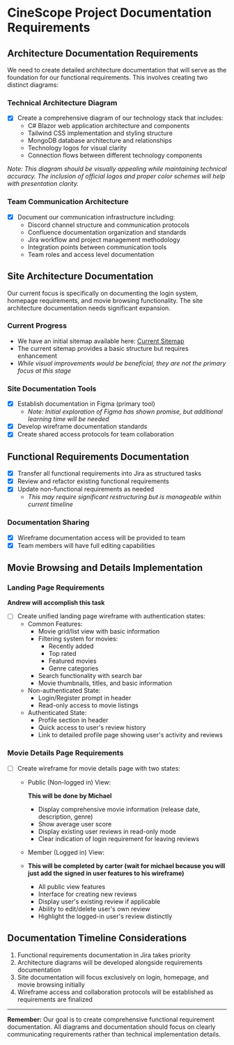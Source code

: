 # CineScope Project Documentation Requirements

## Architecture Documentation Requirements
We need to create detailed architecture documentation that will serve as the foundation for our functional requirements. This involves creating two distinct diagrams:

### Technical Architecture Diagram
- [X] Create a comprehensive diagram of our technology stack that includes:
  - C# Blazor web application architecture and components
  - Tailwind CSS implementation and styling structure
  - MongoDB database architecture and relationships
  - Technology logos for visual clarity
  - Connection flows between different technology components

*Note: This diagram should be visually appealing while maintaining technical accuracy. The inclusion of official logos and proper color schemes will help with presentation clarity.*

### Team Communication Architecture
- [x] Document our communication infrastructure including:
  - Discord channel structure and communication protocols
  - Confluence documentation organization and standards
  - Jira workflow and project management methodology
  - Integration points between communication tools
  - Team roles and access level documentation

## Site Architecture Documentation
Our current focus is specifically on documenting the login system, homepage requirements, and movie browsing functionality. The site architecture documentation needs significant expansion.

### Current Progress
- We have an initial sitemap available here: [Current Sitemap](https://github.com/omniV1/CineScope/blob/main/Documents/sitemap/readme.md)
- The current sitemap provides a basic structure but requires enhancement
- *While visual improvements would be beneficial, they are not the primary focus at this stage*

### Site Documentation Tools
- [x] Establish documentation in Figma (primary tool)
  - *Note: Initial exploration of Figma has shown promise, but additional learning time will be needed*
- [x] Develop wireframe documentation standards
- [x] Create shared access protocols for team collaboration

## Functional Requirements Documentation
- [X] Transfer all functional requirements into Jira as structured tasks
- [x] Review and refactor existing functional requirements
- [x] Update non-functional requirements as needed
  - *This may require significant restructuring but is manageable within current timeline*

### Documentation Sharing
- [x] Wireframe documentation access will be provided to team
- [x] Team members will have full editing capabilities

## Movie Browsing and Details Implementation
### Landing Page Requirements
**Andrew will accomplish this task**
- [ ] Create unified landing page wireframe with authentication states:
  - Common Features:
    - Movie grid/list view with basic information
    - Filtering system for movies:
      - Recently added
      - Top rated
      - Featured movies
      - Genre categories
    - Search functionality with search bar
    - Movie thumbnails, titles, and basic information
  - Non-authenticated State:
    - Login/Register prompt in header
    - Read-only access to movie listings
  - Authenticated State:
    - Profile section in header
    - Quick access to user's review history
    - Link to detailed profile page showing user's activity and reviews

### Movie Details Page Requirements
- [ ] Create wireframe for movie details page with two states:
  - Public (Non-logged in) View:

    **This will be done by Michael**
    
    - Display comprehensive movie information (release date, description, genre)
    - Show average user score
    - Display existing user reviews in read-only mode
    - Clear indication of login requirement for leaving reviews
  - Member (Logged in) View:
  - 
    **This will be completed by carter (wait for michael because you will just add the signed in user features to his wireframe)**
    
    - All public view features
    - Interface for creating new reviews
    - Display user's existing review if applicable
    - Ability to edit/delete user's own review
    - Highlight the logged-in user's review distinctly

## Documentation Timeline Considerations
1. Functional requirements documentation in Jira takes priority
2. Architecture diagrams will be developed alongside requirements documentation
3. Site documentation will focus exclusively on login, homepage, and movie browsing initially
4. Wireframe access and collaboration protocols will be established as requirements are finalized

---
**Remember:** Our goal is to create comprehensive functional requirement documentation. All diagrams and documentation should focus on clearly communicating requirements rather than technical implementation details.

